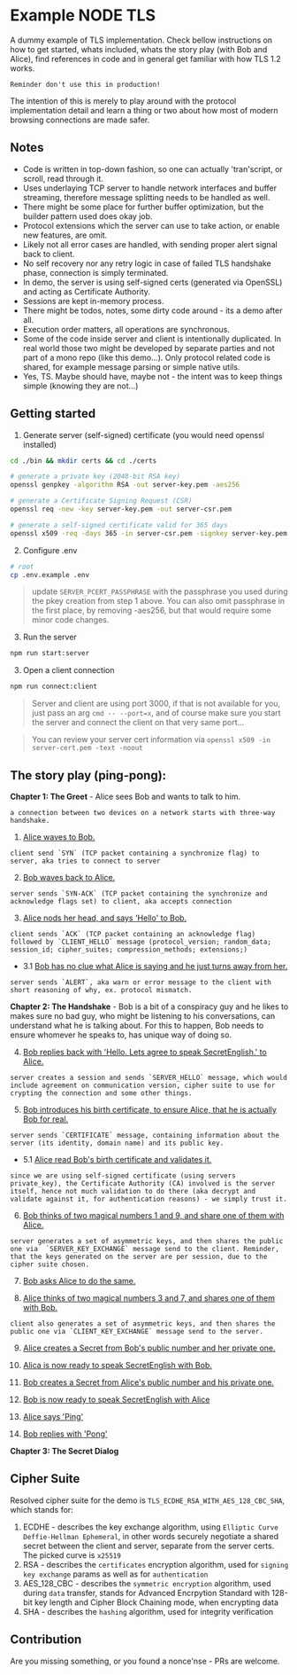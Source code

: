 # Example NODE TLS
A dummy example of TLS implementation. Check bellow instructions on how to get started, whats included, whats the story play (with Bob and Alice), find references in code and in general get familiar with how TLS 1.2 works. 

`Reminder don't use this in production!`

The intention of this is merely to play around with the protocol implementation detail and learn a thing or two about how most of modern browsing connections are made safer.

## Notes
- Code is written in top-down fashion, so one can actually 'tran'script, or scroll, read through it.
- Uses underlaying TCP server to handle network interfaces and buffer streaming, therefore message splitting needs to be handled as well.
- There might be some place for further buffer optimization, but the builder pattern used does okay job.
- Protocol extensions which the server can use to take action, or enable new features, are omit.
- Likely not all error cases are handled, with sending proper alert signal back to client.
- No self recovery nor any retry logic in case of failed TLS handshake phase, connection is simply terminated.
- In demo, the server is using self-signed certs (generated via OpenSSL) and acting as Certificate Authority.
- Sessions are kept in-memory process.
- There might be todos, notes, some dirty code around - its a demo after all.
- Execution order matters, all operations are synchronous.
- Some of the code inside server and client is intentionally duplicated. In real world those two might be developed by separate parties and not part of a mono repo (like this demo...). Only protocol related code is shared, for example message parsing or simple native utils.
- Yes, TS. Maybe should have, maybe not - the intent was to keep things simple (knowing they are not...)

## Getting started
1. Generate server (self-signed) certificate (you would need openssl installed)

```sh
cd ./bin && mkdir certs && cd ./certs

# generate a private key (2048-bit RSA key)
openssl genpkey -algorithm RSA -out server-key.pem -aes256

# generate a Certificate Signing Request (CSR)
openssl req -new -key server-key.pem -out server-csr.pem

# generate a self-signed certificate valid for 365 days
openssl x509 -req -days 365 -in server-csr.pem -signkey server-key.pem -out server-cert.pem
```

2. Configure .env
```sh
# root
cp .env.example .env
```

> update `SERVER_PCERT_PASSPHRASE` with the passphrase you used during the pkey creation from step 1 above. You can also omit passphrase in the first place, by removing -aes256, but that would require some minor code changes.

3. Run the server

```sh
npm run start:server
```

3. Open a client connection

```sh
npm run connect:client
```

> Server and client are using port 3000, if that is not available for you, just pass an arg `cmd -- --port=x`, and of course make sure you start the server and connect the client on that very same port...

> You can review your server cert information via `openssl x509 -in server-cert.pem -text -noout` 

## The story play (ping-pong):

**Chapter 1: The Greet** - Alice sees Bob and wants to talk to him.

```
a connection between two devices on a network starts with three-way handshake.
```

1. [Alice waves to Bob.](./src/client.js:97)

```
client send `SYN` (TCP packet containing a synchronize flag) to server, aka tries to connect to server
```

2. [Bob waves back to Alice.](./src/server.js:102)

```
server sends `SYN-ACK` (TCP packet containing the synchronize and acknowledge flags set) to client, aka accepts connection
```

3. [Alice nods her head, and says 'Hello' to Bob.](./src/client.js:156) 

```
client sends `ACK` (TCP packet containing an acknowledge flag) followed by `CLIENT_HELLO` message (protocol_version; random_data; session_id; cipher_suites; compression_methods; extensions;)
```

- 3.1 [Bob has no clue what Alice is saying and he just turns away from her.](./src/server.js:150)

```
server sends `ALERT`, aka warn or error message to the client with short reasoning of why, ex. protocol mismatch.
```

**Chapter 2: The Handshake** - Bob is a bit of a conspiracy guy and he likes to makes sure no bad guy, who might be listening to his conversations, can understand what he is talking about. For this to happen, Bob needs to ensure whomever he speaks to, has unique way of doing so.

4. [Bob replies back with 'Hello. Lets agree to speak SecretEnglish.' to Alice.](./src/server.js:193)

```
server creates a session and sends `SERVER_HELLO` message, which would include agreement on communication version, cipher suite to use for crypting the connection and some other things.
```

5. [Bob introduces his birth certificate, to ensure Alice, that he is actually Bob for real.](./src/server.js:209)

```
server sends `CERTIFICATE` message, containing information about the server (its identity, domain name) and its public key.
``` 

- 5.1 [Alice read Bob's birth certificate and validates it.](./src/client.js:175)

```
since we are using self-signed certificate (using servers private_key), the Certificate Authority (CA) involved is the server itself, hence not much validation to do there (aka decrypt and validate against it, for authentication reasons) - we simply trust it.
```

6. [Bob thinks of two magical numbers 1 and 9, and share one of them with Alice.](./src/server.js:260)

```
server generates a set of asymmetric keys, and then shares the public one via  `SERVER_KEY_EXCHANGE` message send to the client. Reminder, that the keys generated on the server are per session, due to the cipher suite chosen.
```

7. [Bob asks Alice to do the same.](./src/server.js:274)

8. [Alice thinks of two magical numbers 3 and 7, and shares one of them with Bob.](./src/client.js:236)

```
client also generates a set of asymmetric keys, and then shares the public one via `CLIENT_KEY_EXCHANGE` message send to the server.
```

9. [Alice creates a Secret from Bob's public number and her private one.](./src/client.js:296)

10. [Alica is now ready to speak SecretEnglish with Bob.](./src/client.js:321)

11. [Bob creates a Secret from Alice's public number and his private one.](./src/server.js:323)

12. [Bob is now ready to speak SecretEnglish with Alice](./src/server.js:345)

13. [Alice says 'Ping'](./src/client.js:361)

14. [Bob replies with 'Pong'](./src/server.js:356)

**Chapter 3: The Secret Dialog**

## Cipher Suite

Resolved cipher suite for the demo is `TLS_ECDHE_RSA_WITH_AES_128_CBC_SHA`, which stands for:

1. ECDHE - describes the key exchange algorithm, using `Elliptic Curve Deffie-Hellman Ephemeral`, in other words securely negotiate a shared secret between the client and server, separate from the server certs. The picked curve is `x25519`
2. RSA - describes the `certificates` encryption algorithm, used for `signing key exchange` params as well as for `authentication`
3. AES_128_CBC - describes the `symmetric encryption` algorithm, used during `data` transfer, stands for Advanced Encrpytion Standard with 128-bit key length and Cipher Block Chaining mode, when encrypting data
4. SHA - describes the `hashing` algorithm, used for integrity verification

## Contribution

Are you missing something, or you found a nonce'nse - PRs are welcome.